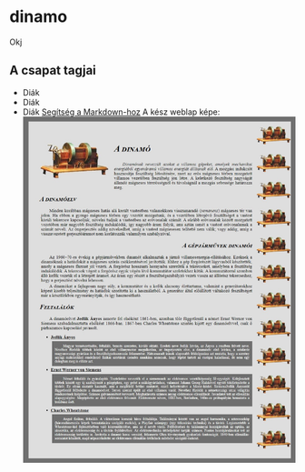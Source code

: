 # dinamo
Okj
## A csapat tagjai
 - Diák
 - Diák
 - Diák
 [Segítség a Markdown-hoz](https://en.wikipedia.org/wiki/Markdown)
 A kész weblap képe:
 ![minta.jpg](minta.jpg)
